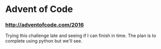 # Advent of Code
### http://adventofcode.com/2016
Trying this challenge late and seeing if I can finish in time.
The plan is to complete using python but we'll see.
